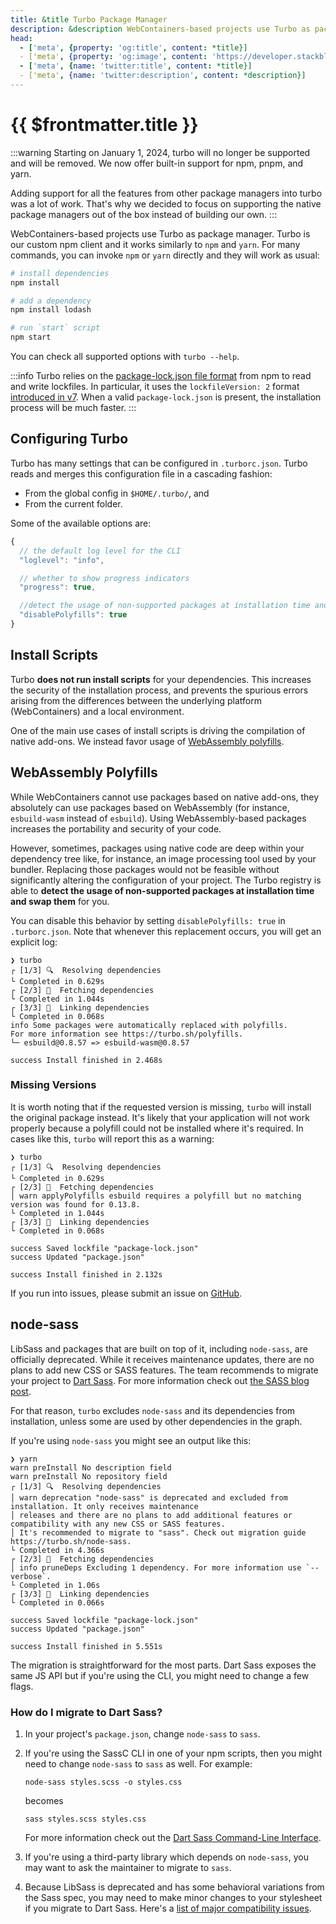 ```yaml
---
title: &title Turbo Package Manager
description: &description WebContainers-based projects use Turbo as package manager. Turbo is our custom npm client and it works similarly to `npm` and `yarn`. 
head:
  - ['meta', {property: 'og:title', content: *title}] 
  - ['meta', {property: 'og:image', content: 'https://developer.stackblitz.com/img/og/webcontainer-turbo-package-manager.png'}]
  - ['meta', {name: 'twitter:title', content: *title}]
  - ['meta', {name: 'twitter:description', content: *description}]
---
```


# {{ $frontmatter.title }}

:::warning
Starting on January 1, 2024, turbo will no longer be supported and will be removed. We now offer built-in support for npm, pnpm, and yarn.

Adding support for all the features from other package managers into turbo was a lot of work. That's why we decided to focus on supporting the native package managers out of the box instead of building our own.
:::

WebContainers-based projects use Turbo as package manager. Turbo is our custom npm client and it works similarly to `npm` and `yarn`. For many commands, you can invoke `npm` or `yarn` directly and they will work as usual:

```sh
# install dependencies
npm install

# add a dependency
npm install lodash

# run `start` script
npm start
```

You can check all supported options with `turbo --help`.

:::info
Turbo relies on the [package-lock.json file format](https://docs.npmjs.com/cli/v7/configuring-npm/package-lock-json) from npm to read and write lockfiles. In particular, it uses the `lockfileVersion: 2` format [introduced in v7](https://docs.npmjs.com/cli/v7/configuring-npm/package-lock-json#lockfileversion). When a valid `package-lock.json` is present, the installation process will be much faster.
:::

## Configuring Turbo

Turbo has many settings that can be configured in `.turborc.json`. Turbo reads and merges this configuration file in a cascading fashion:

- From the global config in `$HOME/.turbo/`, and
- From the current folder.

Some of the available options are:

```js
{
  // the default log level for the CLI
  "loglevel": "info",

  // whether to show progress indicators
  "progress": true,

  //detect the usage of non-supported packages at installation time and swap them
  "disablePolyfills": true
}
```

## Install Scripts

<!-- id for turbo.sh redirect -->

<span id="turbo-sh-install-scripts"></span>

Turbo **does not run install scripts** for your dependencies. This increases the security of the installation process, and prevents the spurious errors arising from the differences between the underlying platform (WebContainers) and a local environment.

One of the main use cases of install scripts is driving the compilation of native add-ons. We instead favor usage of [WebAssembly polyfills](#webassembly-polyfills).

## WebAssembly Polyfills

<!-- id for turbo.sh redirect -->

<span id="turbo-sh-polyfills"></span>

While WebContainers cannot use packages based on native add-ons, they absolutely can use packages based on WebAssembly (for instance, `esbuild-wasm` instead of `esbuild`). Using WebAssembly-based packages increases the portability and security of your code.

However, sometimes, packages using native code are deep within your dependency tree like, for instance, an image processing tool used by your bundler. Replacing those packages would not be feasible without significantly altering the configuration of your project. The Turbo registry is able to **detect the usage of non-supported packages at installation time and swap them** for you.

You can disable this behavior by setting `disablePolyfills: true` in `.turborc.json`. Note that whenever this replacement occurs, you will get an explicit log:

```
❯ turbo
┌ [1/3] 🔍  Resolving dependencies
└ Completed in 0.629s
┌ [2/3] 🚚  Fetching dependencies
└ Completed in 1.044s
┌ [3/3] 🔗  Linking dependencies
└ Completed in 0.068s
info Some packages were automatically replaced with polyfills.
For more information see https://turbo.sh/polyfills.
└─ esbuild@0.8.57 => esbuild-wasm@0.8.57

success Install finished in 2.468s
```

### Missing Versions

It is worth noting that if the requested version is missing, `turbo` will install the original package instead. It's likely that your application will not work properly because a polyfill could not be installed where it's required. In cases like this, `turbo` will report this as a warning:

```
❯ turbo
┌ [1/3] 🔍  Resolving dependencies
└ Completed in 0.629s
┌ [2/3] 🚚  Fetching dependencies
│ warn applyPolyfills esbuild requires a polyfill but no matching version was found for 0.13.8.
└ Completed in 1.044s
┌ [3/3] 🔗  Linking dependencies
└ Completed in 0.068s

success Saved lockfile "package-lock.json"
success Updated "package.json"

success Install finished in 2.132s
```

If you run into issues, please submit an issue on [GitHub](https://github.com/stackblitz/webcontainer-core/issues/new?assignees=&labels=&template=bug_report.yml).

## node-sass

<!-- id for turbo.sh redirect -->

<span id="turbo-sh-node-sass"></span>

LibSass and packages that are built on top of it, including `node-sass`, are officially deprecated. While it receives maintenance updates, there are no plans to add new CSS or SASS features. The team recommends to migrate your project to [Dart Sass](https://sass-lang.com/dart-sass). For more information check out [the SASS blog post](https://sass-lang.com/blog/libsass-is-deprecated).

For that reason, `turbo` excludes `node-sass` and its dependencies from installation, unless some are used by other dependencies in the graph.

If you're using `node-sass` you might see an output like this:

```
❯ yarn
warn preInstall No description field
warn preInstall No repository field
┌ [1/3] 🔍  Resolving dependencies
│ warn deprecation "node-sass" is deprecated and excluded from installation. It only receives maintenance
│ releases and there are no plans to add additional features or compatibility with any new CSS or SASS features.
│ It's recommended to migrate to "sass". Check out migration guide https://turbo.sh/node-sass.
└ Completed in 4.366s
┌ [2/3] 🚚  Fetching dependencies
│ info pruneDeps Excluding 1 dependency. For more information use `--verbose`.
└ Completed in 1.06s
┌ [3/3] 🔗  Linking dependencies
└ Completed in 0.066s

success Saved lockfile "package-lock.json"
success Updated "package.json"

success Install finished in 5.551s
```

The migration is straightforward for the most parts. Dart Sass exposes the same JS API but if you're using the CLI, you might need to change a few flags.

### How do I migrate to Dart Sass?

1. In your project's `package.json`, change `node-sass` to `sass`.
2. If you're using the SassC CLI in one of your npm scripts, then you might need to change `node-sass` to `sass` as well. For example:

   ```
   node-sass styles.scss -o styles.css
   ```

   becomes

   ```
   sass styles.scss styles.css
   ```

   For more information check out the [Dart Sass Command-Line Interface](https://sass-lang.com/documentation/cli/dart-sass).

3. If you're using a third-party library which depends on `node-sass`, you may want to ask the maintainer to migrate to `sass`.
4. Because LibSass is deprecated and has some behavioral variations from the Sass spec, you may need to make minor changes to your stylesheet if you migrate to Dart Sass. Here's a [list of major compatibility issues](https://github.com/sass/libsass/issues?q=is%3Aopen+is%3Aissue+label%3A%22Compatibility+-+P1+%E2%9A%A0%EF%B8%8F%22).
